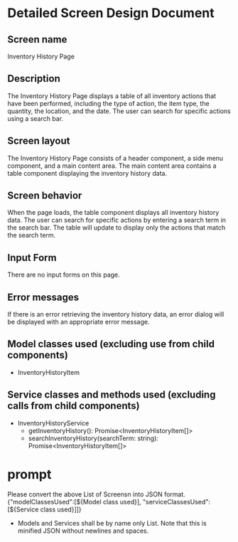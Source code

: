 # Detailed Screen Design Document

## Screen name
Inventory History Page

## Description
The Inventory History Page displays a table of all inventory actions that have been performed, including the type of action, the item type, the quantity, the location, and the date. The user can search for specific actions using a search bar.

## Screen layout
The Inventory History Page consists of a header component, a side menu component, and a main content area. The main content area contains a table component displaying the inventory history data.

## Screen behavior
When the page loads, the table component displays all inventory history data. The user can search for specific actions by entering a search term in the search bar. The table will update to display only the actions that match the search term.

## Input Form
There are no input forms on this page.

## Error messages
If there is an error retrieving the inventory history data, an error dialog will be displayed with an appropriate error message.

## Model classes used (excluding use from child components)
- InventoryHistoryItem

## Service classes and methods used (excluding calls from child components)
- InventoryHistoryService
  - getInventoryHistory(): Promise<InventoryHistoryItem[]>
  - searchInventoryHistory(searchTerm: string): Promise<InventoryHistoryItem[]>

# prompt
Please convert the above List of Screensn into JSON format.
{"modelClassesUsed":[${Model class used}], "serviceClassesUsed":[${Service class used}]]}
* Models and Services shall be by name only List.
Note that this is minified JSON without newlines and spaces.
